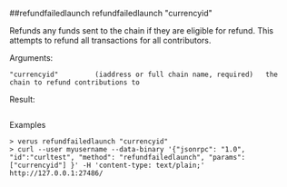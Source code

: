 ##refundfailedlaunch
refundfailedlaunch "currencyid"

Refunds any funds sent to the chain if they are eligible for refund.
This attempts to refund all transactions for all contributors.

Arguments:
```
"currencyid"         (iaddress or full chain name, required)   the chain to refund contributions to

```
Result:
```

```
Examples
```
> verus refundfailedlaunch "currencyid"
> curl --user myusername --data-binary '{"jsonrpc": "1.0", "id":"curltest", "method": "refundfailedlaunch", "params": ["currencyid"] }' -H 'content-type: text/plain;' http://127.0.0.1:27486/

```
